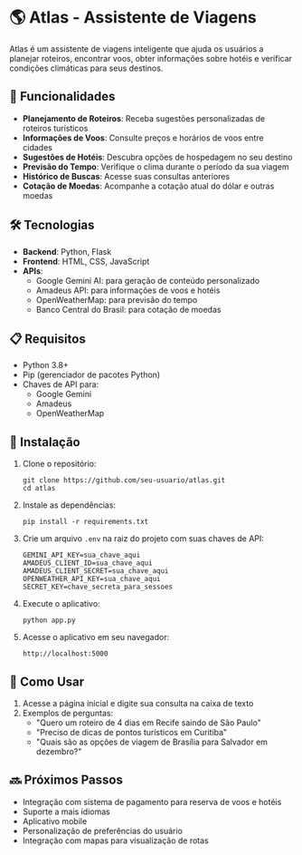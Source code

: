 # 🌎 Atlas - Assistente de Viagens

Atlas é um assistente de viagens inteligente que ajuda os usuários a planejar roteiros, encontrar voos, obter informações sobre hotéis e verificar condições climáticas para seus destinos.

## 🚀 Funcionalidades

- **Planejamento de Roteiros**: Receba sugestões personalizadas de roteiros turísticos
- **Informações de Voos**: Consulte preços e horários de voos entre cidades
- **Sugestões de Hotéis**: Descubra opções de hospedagem no seu destino
- **Previsão do Tempo**: Verifique o clima durante o período da sua viagem
- **Histórico de Buscas**: Acesse suas consultas anteriores
- **Cotação de Moedas**: Acompanhe a cotação atual do dólar e outras moedas

## 🛠️ Tecnologias

- **Backend**: Python, Flask
- **Frontend**: HTML, CSS, JavaScript
- **APIs**:
  - Google Gemini AI: para geração de conteúdo personalizado
  - Amadeus API: para informações de voos e hotéis
  - OpenWeatherMap: para previsão do tempo
  - Banco Central do Brasil: para cotação de moedas

## 📋 Requisitos

- Python 3.8+
- Pip (gerenciador de pacotes Python)
- Chaves de API para:
  - Google Gemini
  - Amadeus
  - OpenWeatherMap

## 🔧 Instalação

1. Clone o repositório:
   ```
   git clone https://github.com/seu-usuario/atlas.git
   cd atlas
   ```

2. Instale as dependências:
   ```
   pip install -r requirements.txt
   ```

3. Crie um arquivo `.env` na raiz do projeto com suas chaves de API:
   ```
   GEMINI_API_KEY=sua_chave_aqui
   AMADEUS_CLIENT_ID=sua_chave_aqui
   AMADEUS_CLIENT_SECRET=sua_chave_aqui
   OPENWEATHER_API_KEY=sua_chave_aqui
   SECRET_KEY=chave_secreta_para_sessoes
   ```

4. Execute o aplicativo:
   ```
   python app.py
   ```

5. Acesse o aplicativo em seu navegador:
   ```
   http://localhost:5000
   ```

## 📱 Como Usar

1. Acesse a página inicial e digite sua consulta na caixa de texto
2. Exemplos de perguntas:
   - "Quero um roteiro de 4 dias em Recife saindo de São Paulo"
   - "Preciso de dicas de pontos turísticos em Curitiba"
   - "Quais são as opções de viagem de Brasília para Salvador em dezembro?"

## 🔜 Próximos Passos

- Integração com sistema de pagamento para reserva de voos e hotéis
- Suporte a mais idiomas
- Aplicativo mobile
- Personalização de preferências do usuário
- Integração com mapas para visualização de rotas
